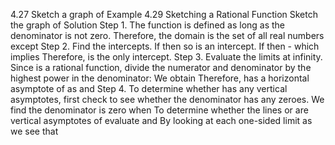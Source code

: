 4.27 Sketch a graph of
Example 4.29
Sketching a Rational Function
Sketch the graph of
Solution
Step 1. The function is defined as long as the denominator is not zero. Therefore, the domain is the set of all real numbers except
Step 2. Find the intercepts. If then
so is an intercept. If
then -
which implies Therefore, is the only intercept.
Step 3. Evaluate the limits at infinity. Since is a rational function, divide the numerator and denominator by the highest power in the denominator:
We obtain
Therefore, has a horizontal asymptote of
as
and
Step 4. To determine whether has any vertical asymptotes, first check to see whether the denominator has any
zeroes. We find the denominator is zero when
To determine whether the lines
or
are
vertical asymptotes of
evaluate
and
By looking at each one-sided limit as
we see that